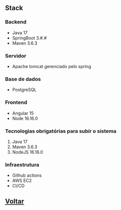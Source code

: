 ## Stack
### Backend
* Java 17
* SpringBoot 3.#.#
* Maven 3.6.3

### Servidor
* Apache tomcat gerenciado pelo spring

### Base de dados
* PostgreSQL

### Frontend
* Angular 15
* Node 16.16.0

### Tecnologias obrigatórias para subir o sistema
1. Java 17
2. Maven 3.6.3
3. NodeJS 16.16.0

### Infraestrutura
* Github actions
* AWS EC2
* CI/CD

## [Voltar](README.md)
